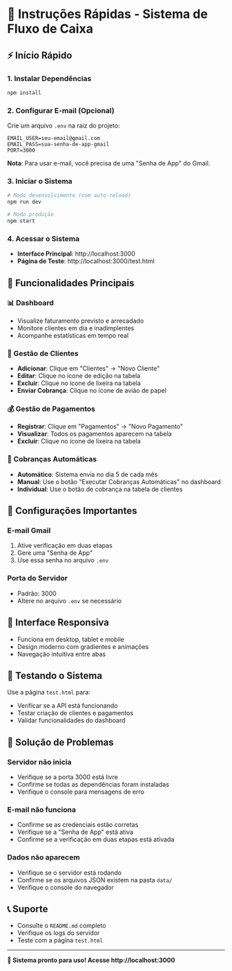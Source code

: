 # 🚀 Instruções Rápidas - Sistema de Fluxo de Caixa

## ⚡ Início Rápido

### 1. Instalar Dependências
```bash
npm install
```

### 2. Configurar E-mail (Opcional)
Crie um arquivo `.env` na raiz do projeto:
```env
EMAIL_USER=seu-email@gmail.com
EMAIL_PASS=sua-senha-de-app-gmail
PORT=3000
```

**Nota**: Para usar e-mail, você precisa de uma "Senha de App" do Gmail.

### 3. Iniciar o Sistema
```bash
# Modo desenvolvimento (com auto-reload)
npm run dev

# Modo produção
npm start
```

### 4. Acessar o Sistema
- **Interface Principal**: http://localhost:3000
- **Página de Teste**: http://localhost:3000/test.html

## 🎯 Funcionalidades Principais

### 📊 Dashboard
- Visualize faturamento previsto e arrecadado
- Monitore clientes em dia e inadimplentes
- Acompanhe estatísticas em tempo real

### 👥 Gestão de Clientes
- **Adicionar**: Clique em "Clientes" → "Novo Cliente"
- **Editar**: Clique no ícone de edição na tabela
- **Excluir**: Clique no ícone de lixeira na tabela
- **Enviar Cobrança**: Clique no ícone de avião de papel

### 💰 Gestão de Pagamentos
- **Registrar**: Clique em "Pagamentos" → "Novo Pagamento"
- **Visualizar**: Todos os pagamentos aparecem na tabela
- **Excluir**: Clique no ícone de lixeira na tabela

### 📧 Cobranças Automáticas
- **Automático**: Sistema envia no dia 5 de cada mês
- **Manual**: Use o botão "Executar Cobranças Automáticas" no dashboard
- **Individual**: Use o botão de cobrança na tabela de clientes

## 🔧 Configurações Importantes

### E-mail Gmail
1. Ative verificação em duas etapas
2. Gere uma "Senha de App"
3. Use essa senha no arquivo `.env`

### Porta do Servidor
- Padrão: 3000
- Altere no arquivo `.env` se necessário

## 📱 Interface Responsiva
- Funciona em desktop, tablet e mobile
- Design moderno com gradientes e animações
- Navegação intuitiva entre abas

## 🧪 Testando o Sistema
Use a página `test.html` para:
- Verificar se a API está funcionando
- Testar criação de clientes e pagamentos
- Validar funcionalidades do dashboard

## 🚨 Solução de Problemas

### Servidor não inicia
- Verifique se a porta 3000 está livre
- Confirme se todas as dependências foram instaladas
- Verifique o console para mensagens de erro

### E-mail não funciona
- Confirme se as credenciais estão corretas
- Verifique se a "Senha de App" está ativa
- Confirme se a verificação em duas etapas está ativada

### Dados não aparecem
- Verifique se o servidor está rodando
- Confirme se os arquivos JSON existem na pasta `data/`
- Verifique o console do navegador

## 📞 Suporte
- Consulte o `README.md` completo
- Verifique os logs do servidor
- Teste com a página `test.html`

---

**🎉 Sistema pronto para uso! Acesse http://localhost:3000**

